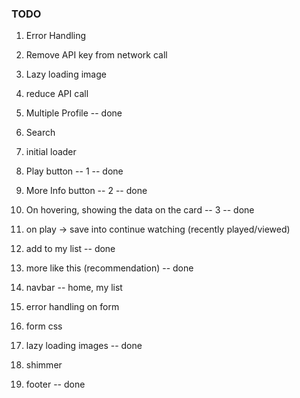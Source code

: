 ### TODO

1. Error Handling
2. Remove API key from network call
3. Lazy loading image
4. reduce API call
5. Multiple Profile -- done
6. Search
7. initial loader
8. Play button -- 1 -- done
9. More Info button -- 2 -- done
10. On hovering, showing the data on the card -- 3 -- done
11. on play -> save into continue watching (recently played/viewed)
12. add to my list -- done
13. more like this (recommendation) -- done
14. navbar -- home, my list



1. error handling on form 
2. form css
3. lazy loading images -- done
4. shimmer
5. footer -- done